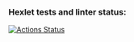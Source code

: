 ### Hexlet tests and linter status:
[![Actions Status](https://github.com/tanuki-evil1/python-project-50/actions/workflows/hexlet-check.yml/badge.svg)](https://github.com/tanuki-evil1/python-project-50/actions)